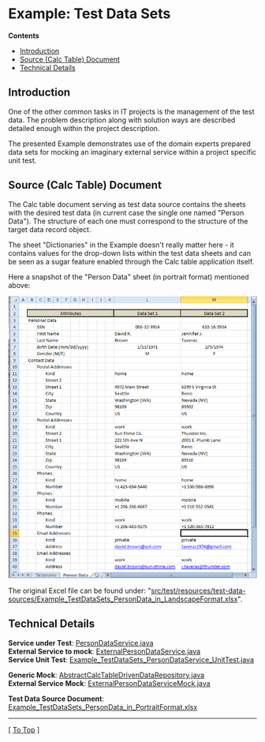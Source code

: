 
# Example: Test Data Sets

**Contents**

* [Introduction](#introduction)
* [Source (Calc Table) Document](#source-calc-table-document)
* [Technical Details](#technical-details)

## Introduction

One of the other common tasks in IT projects is the management of the test data. The problem description along with solution ways are described detailed enough within the project description.

The presented Example demonstrates use of the domain experts prepared data sets for mocking an imaginary external service within a project specific unit test.

## Source (Calc Table) Document

The Calc table document serving as test data source contains the sheets with the desired test data (in current case the single one named "Person Data"). The structure of each one must correspond to the structure of the target data record object.

The sheet "Dictionaries" in the Example doesn't really matter here - it contains values for the drop-down lists within the test data sheets and can be seen as a sugar feature enabled through the Calc table application itself.

Here a snapshot of the "Person Data" sheet (in portrait format) mentioned above:

![Example: Test Data Sets in Portrait Format](./doc/assets/images/example__test-data-sets_in_portrait-format.png)

The original Excel file can be found under: "[src/test/resources/test-data-sources/Example_TestDataSets_PersonData_in_LandscapeFormat.xlsx](./src/test/resources/test-data-sources/)".

## Technical Details

**Service under Test**: [PersonDataService.java](./src/main/java/org/drakosha/tools/calctable/dataprovider/examples/testdatasets/PersonDataService.java)
<br />
**External Service to mock**: [ExternalPersonDataService.java](./src/main/java/org/drakosha/tools/calctable/dataprovider/examples/testdatasets/external/service/ExternalPersonDataService.java)
<br />
**Service Unit Test**: [Example_TestDataSets_PersonDataService_UnitTest.java](./src/test/java/org/drakosha/tools/calctable/dataprovider/examples/testdatasets/Example_TestDataSets_PersonDataService_UnitTest.java)

**Generic Mock**: [AbstractCalcTableDrivenDataRepository.java](./src/test/java/org/drakosha/tools/calctable/dataprovider/examples/testdatasets/repository/AbstractCalcTableDrivenDataRepository.java)
<br />
**External Service Mock**: [ExternalPersonDataServiceMock.java](./src/test/java/org/drakosha/tools/calctable/dataprovider/examples/testdatasets/repository/ExternalPersonDataServiceMock.java)

**Test Data Source Document**: [Example_TestDataSets_PersonData_in_PortraitFormat.xlsx](./src/test/resources/test-data-sources/)

---
[ [To Top](#example-test-data-sets) ]
